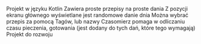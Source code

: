 Projekt w języku Kotlin
Zawiera proste przepisy na proste dania
Z pozycji ekranu głównego wyświetlane jest randomowe danie dnia
Można wybrać przepis za pomocą Tagów, lub nazwy
Czasomierz pomaga w odliczaniu czasu pieczenia, gotowania (jest dodany do tych dań, które tego wymagają)
Projekt do rozwoju
